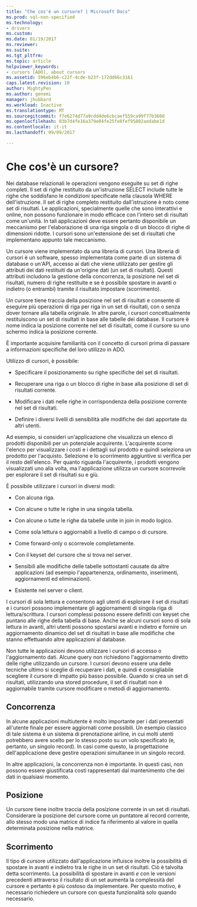 ```yaml
---
title: "Che cos'è un cursore? | Microsoft Docs"
ms.prod: sql-non-specified
ms.technology:
- drivers
ms.custom: 
ms.date: 01/19/2017
ms.reviewer: 
ms.suite: 
ms.tgt_pltfrm: 
ms.topic: article
helpviewer_keywords:
- cursors [ADO], about cursors
ms.assetid: 596eb4b6-c22f-4cde-b23f-172dd66c3161
caps.latest.revision: 10
author: MightyPen
ms.author: genemi
manager: jhubbard
ms.workload: Inactive
ms.translationtype: MT
ms.sourcegitcommit: f7e6274d77a9cdd4de6cbcaef559ca99f77b3608
ms.openlocfilehash: 03b7d4fe16a379e04fe25fe8fef95802aedabe1d
ms.contentlocale: it-it
ms.lasthandoff: 09/09/2017

---
```

# <a name="what-is-a-cursor"></a>Che cos'è un cursore?
Nei database relazionali le operazioni vengono eseguite su set di righe completi. Il set di righe restituito da un'istruzione SELECT include tutte le righe che soddisfano le condizioni specificate nella clausola WHERE dell'istruzione. Il set di righe completo restituito dall'istruzione è noto come set di risultati. Le applicazioni, specialmente quelle che sono interattivi e online, non possono funzionare in modo efficace con l'intero set di risultati come un'unità. In tali applicazioni deve essere pertanto disponibile un meccanismo per l'elaborazione di una riga singola o di un blocco di righe di dimensioni ridotte. I cursori sono un'estensione dei set di risultati che implementano appunto tale meccanismo.  
  
 Un cursore viene implementato da una libreria di cursori. Una libreria di cursori è un software, spesso implementata come parte di un sistema di database o un'API, accesso ai dati che viene utilizzato per gestire gli attributi dei dati restituiti da un'origine dati (un set di risultati). Questi attributi includono la gestione della concorrenza, la posizione nel set di risultati, numero di righe restituite e se è possibile spostare in avanti o indietro (o entrambi) tramite il risultato impostare (scorrimento).  
  
 Un cursore tiene traccia della posizione nel set di risultati e consente di eseguire più operazioni di riga per riga in un set di risultati, con o senza dover tornare alla tabella originale. In altre parole, i cursori concettualmente restituiscono un set di risultati in base alle tabelle dei database. Il cursore è nome indica la posizione corrente nel set di risultati, come il cursore su uno schermo indica la posizione corrente.  
  
 È importante acquisire familiarità con il concetto di cursori prima di passare a informazioni specifiche del loro utilizzo in ADO.  
  
 Utilizzo di cursori, è possibile:  
  
-   Specificare il posizionamento su righe specifiche del set di risultati.  
  
-   Recuperare una riga o un blocco di righe in base alla posizione di set di risultati corrente.  
  
-   Modificare i dati nelle righe in corrispondenza della posizione corrente nel set di risultati.  
  
-   Definire i diversi livelli di sensibilità alle modifiche dei dati apportate da altri utenti.  
  
 Ad esempio, si consideri un'applicazione che visualizza un elenco di prodotti disponibili per un potenziale acquirente. L'acquirente scorre l'elenco per visualizzare i costi e i dettagli sul prodotto e quindi seleziona un prodotto per l'acquisto. Selezione e lo scorrimento aggiuntive si verifica per il resto dell'elenco. Per quanto riguarda l'acquirente, i prodotti vengono visualizzati uno alla volta, ma l'applicazione utilizza un cursore scorrevole per esplorare il set di risultati su e giù.  
  
 È possibile utilizzare i cursori in diversi modi:  
  
-   Con alcuna riga.  
  
-   Con alcune o tutte le righe in una singola tabella.  
  
-   Con alcune o tutte le righe da tabelle unite in join in modo logico.  
  
-   Come sola lettura o aggiornabili a livello di campo o di cursore.  
  
-   Come forward-only o scorrevole completamente.  
  
-   Con il keyset del cursore che si trova nel server.  
  
-   Sensibili alle modifiche delle tabelle sottostanti causate da altre applicazioni (ad esempio l'appartenenza, ordinamento, inserimenti, aggiornamenti ed eliminazioni).  
  
-   Esistente nel server o client.  
  
 I cursori di sola lettura e consentono agli utenti di esplorare il set di risultati e i cursori possono implementare gli aggiornamenti di singola riga di lettura/scrittura. I cursori complessi possono essere definiti con keyset che puntano alle righe della tabella di base. Anche se alcuni cursori sono di sola lettura in avanti, altri utenti possono spostarsi avanti e indietro e fornire un aggiornamento dinamico del set di risultati in base alle modifiche che stanno effettuando altre applicazioni al database.  
  
 Non tutte le applicazioni devono utilizzare i cursori di accesso o l'aggiornamento dati. Alcune query non richiedono l'aggiornamento diretto delle righe utilizzando un cursore. I cursori devono essere una delle tecniche ultimo si sceglie di recuperare i dati, e quindi è consigliabile scegliere il cursore di impatto più basso possibile. Quando si crea un set di risultati, utilizzando una stored procedure, il set di risultati non è aggiornabile tramite cursore modificare o metodi di aggiornamento.  
  
## <a name="concurrency"></a>Concorrenza  
 In alcune applicazioni multiutente è molto importante per i dati presentati all'utente finale per essere aggiornati come possibili. Un esempio classico di tale sistema è un sistema di prenotazione airline, in cui molti utenti potrebbero avere scelto per lo stesso posto su un volo specificato (e, pertanto, un singolo record). In casi come questo, la progettazione dell'applicazione deve gestire operazioni simultanee in un singolo record.  
  
 In altre applicazioni, la concorrenza non è importante. In questi casi, non possono essere giustificata costi rappresentati dal mantenimento che dei dati in qualsiasi momento.  
  
## <a name="position"></a>Posizione  
 Un cursore tiene inoltre traccia della posizione corrente in un set di risultati. Considerare la posizione del cursore come un puntatore al record corrente, allo stesso modo una matrice di indice fa riferimento al valore in quella determinata posizione nella matrice.  
  
## <a name="scrollability"></a>Scorrimento  
 Il tipo di cursore utilizzato dall'applicazione influisce inoltre la possibilità di spostare in avanti e indietro tra le righe in un set di risultati. Ciò è talvolta detta scorrimento. La possibilità di spostare in avanti *e* con le versioni precedenti attraverso il risultato di un set aumenta la complessità del cursore e pertanto è più costoso da implementare. Per questo motivo, è necessario richiedere un cursore con questa funzionalità solo quando necessario.

